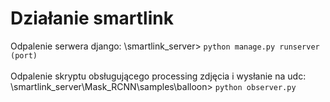 # Działanie smartlink
Odpalenie serwera django: \smartlink_server> `python manage.py runserver (port)` <br /><br />
Odpalenie skryptu obsługującego processing zdjęcia i wysłanie na udc: \smartlink_server\Mask_RCNN\samples\balloon> `python observer.py`

